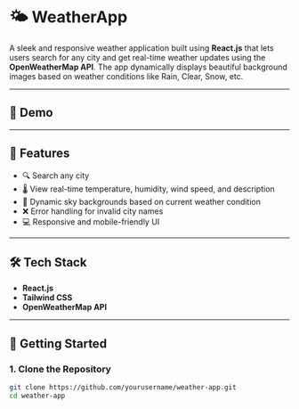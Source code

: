 # 🌤️ WeatherApp

A sleek and responsive weather application built using **React.js** that lets users search for any city and get real-time weather updates using the **OpenWeatherMap API**. The app dynamically displays beautiful background images based on weather conditions like Rain, Clear, Snow, etc.

---

## 📸 Demo


<!-- Replace with real screenshot or GIF -->

---

## 🚀 Features

- 🔍 Search any city
- 🌡️ View real-time temperature, humidity, wind speed, and description
- 🎨 Dynamic sky backgrounds based on current weather condition
- ❌ Error handling for invalid city names
- 💻 Responsive and mobile-friendly UI

---

## 🛠️ Tech Stack

- **React.js**
- **Tailwind CSS**
- **OpenWeatherMap API**

---

## 🔧 Getting Started

### 1. Clone the Repository

```bash
git clone https://github.com/yourusername/weather-app.git
cd weather-app
